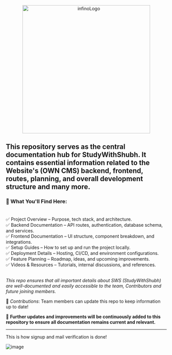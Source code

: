 
<p align="center">
  <img src="https://github.com/user-attachments/assets/e79fffaf-9a10-46aa-ba8e-511f45020c5f" alt="infinoLogo" width="400">
</p>

## This repository serves as the central documentation hub for **StudyWithShubh**. It contains essential information related to the Website's (OWN CMS) backend, frontend, routes, planning, and overall development structure and many more.

### 📂 What You'll Find Here: <br/><br/>

✅ Project Overview – Purpose, tech stack, and architecture. <br/>
✅ Backend Documentation – API routes, authentication, database schema, and services. <br/>
✅ Frontend Documentation – UI structure, component breakdown, and integrations. <br/>
✅ Setup Guides – How to set up and run the project locally. <br/>
✅ Deployment Details – Hosting, CI/CD, and environment configurations. <br/>
✅ Feature Planning – Roadmap, ideas, and upcoming improvements. <br/>
✅ Videos & Resources – Tutorials, internal discussions, and references. <br/><br/>

*This repo ensures that all important details about SWS (StudyWithShubh) are well-documented and easily accessible to the team, Contributors and future joining members.*


🚀 *Contributions*: Team members can update this repo to keep information up to date! <br/>

📌 **Further updates and improvements will be continuously added to this repository to ensure all documentation remains current and relevant.**

<hr/>

This is how signup and mail verification is done!

![image](https://github.com/user-attachments/assets/09987f8b-3a1e-40ae-8874-7a5abdc9be51)
